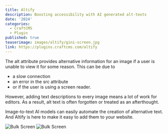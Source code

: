 ```yaml
---
title: Altify
description: Boosting accessibility with AI generated alt-texts
date: '2024'
categories:
  - CraftCMS 
  - Plugin
published: true
teaserimage: images/altify/gini-screen.jpg
link: https://plugins.craftcms.com/altify
---
```


The alt attribute provides alternative information for an image if a user is unable to view it for some reason. This can be due to

- a slow connection
- an error in the src attribute
- or if the user is using a screen reader.

However, adding text descriptions to every image means a lot of work for editors. As a result, alt text is often forgotten or treated as an afterthought.

Image-to-text AI models can easily automate the creation of alternative text. And Altify is here to make it easy to add them to your website. 

![Bulk Screen](/images/altify/bulk-screen.jpg)
![Bulk Screen](/images/altify/gini-screen.jpg)
